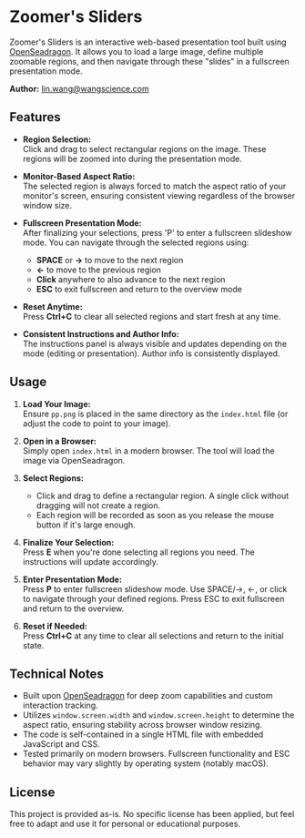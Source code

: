 # Zoomer's Sliders

Zoomer's Sliders is an interactive web-based presentation tool built using [OpenSeadragon](https://openseadragon.github.io/). It allows you to load a large image, define multiple zoomable regions, and then navigate through these "slides" in a fullscreen presentation mode.

**Author:** lin.wang@wangscience.com

## Features

- **Region Selection:**  
  Click and drag to select rectangular regions on the image. These regions will be zoomed into during the presentation mode.
  
- **Monitor-Based Aspect Ratio:**  
  The selected region is always forced to match the aspect ratio of your monitor's screen, ensuring consistent viewing regardless of the browser window size.
  
- **Fullscreen Presentation Mode:**  
  After finalizing your selections, press 'P' to enter a fullscreen slideshow mode. You can navigate through the selected regions using:
  - **SPACE** or **→** to move to the next region
  - **←** to move to the previous region
  - **Click** anywhere to also advance to the next region
  - **ESC** to exit fullscreen and return to the overview mode
  
- **Reset Anytime:**  
  Press **Ctrl+C** to clear all selected regions and start fresh at any time.
  
- **Consistent Instructions and Author Info:**  
  The instructions panel is always visible and updates depending on the mode (editing or presentation). Author info is consistently displayed.

## Usage

1. **Load Your Image:**  
   Ensure `pp.png` is placed in the same directory as the `index.html` file (or adjust the code to point to your image).
   
2. **Open in a Browser:**  
   Simply open `index.html` in a modern browser. The tool will load the image via OpenSeadragon.

3. **Select Regions:**  
   - Click and drag to define a rectangular region. A single click without dragging will not create a region.
   - Each region will be recorded as soon as you release the mouse button if it's large enough.

4. **Finalize Your Selection:**  
   Press **E** when you're done selecting all regions you need. The instructions will update accordingly.

5. **Enter Presentation Mode:**  
   Press **P** to enter fullscreen slideshow mode. Use SPACE/→, ←, or click to navigate through your defined regions. Press ESC to exit fullscreen and return to the overview.

6. **Reset if Needed:**  
   Press **Ctrl+C** at any time to clear all selections and return to the initial state.

## Technical Notes

- Built upon [OpenSeadragon](https://openseadragon.github.io/) for deep zoom capabilities and custom interaction tracking.
- Utilizes `window.screen.width` and `window.screen.height` to determine the aspect ratio, ensuring stability across browser window resizing.
- The code is self-contained in a single HTML file with embedded JavaScript and CSS.
- Tested primarily on modern browsers. Fullscreen functionality and ESC behavior may vary slightly by operating system (notably macOS).

## License

This project is provided as-is. No specific license has been applied, but feel free to adapt and use it for personal or educational purposes.
